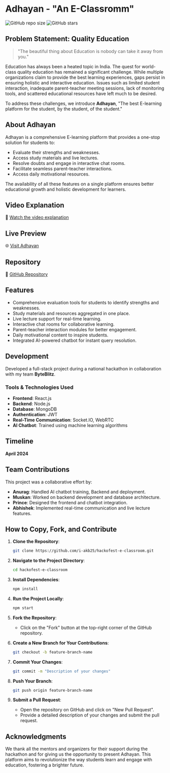 # Adhayan - "An E-Classromm"

![GitHub repo size](https://img.shields.io/github/repo-size/i-akb25/hackofest-e-classroom?color=ff69b4&style=flat-square) ![GitHub stars](https://img.shields.io/github/stars/i-akb25/hackofest-e-classroom?style=social) 

## Problem Statement: Quality Education

> "The beautiful thing about Education is nobody can take it away from you."

Education has always been a heated topic in India. The quest for world-class quality education has remained a significant challenge. While multiple organizations claim to provide the best learning experiences, gaps persist in ensuring holistic and interactive education. Issues such as limited student interaction, inadequate parent-teacher meeting sessions, lack of monitoring tools, and scattered educational resources have left much to be desired.

To address these challenges, we introduce **Adhayan**, "The best E-learning platform for the student, by the student, of the student." 

## About Adhayan
Adhayan is a comprehensive E-learning platform that provides a one-stop solution for students to:
- Evaluate their strengths and weaknesses.
- Access study materials and live lectures.
- Resolve doubts and engage in interactive chat rooms.
- Facilitate seamless parent-teacher interactions.
- Access daily motivational resources.

The availability of all these features on a single platform ensures better educational growth and holistic development for learners.

## Video Explanation
🎥 [Watch the video explanation](https://drive.google.com/file/d/1bCNR6PfSERdV3zl-kQIUl_kKTz5buUW2/view?usp=sharing)

## Live Preview
🌐 [Visit Adhayan](https://e-learning-adhayan.vercel.app/)

## Repository
📂 [GitHub Repository](https://github.com/i-akb25/hackofest-e-classroom)

## Features
- Comprehensive evaluation tools for students to identify strengths and weaknesses.
- Study materials and resources aggregated in one place.
- Live lecture support for real-time learning.
- Interactive chat rooms for collaborative learning.
- Parent-teacher interaction modules for better engagement.
- Daily motivational content to inspire students.
- Integrated AI-powered chatbot for instant query resolution.

## Development
Developed a full-stack project during a national hackathon in collaboration with my team **ByteBlitz**. 

### Tools & Technologies Used
- **Frontend**: React.js
- **Backend**: Node.js
- **Database**: MongoDB
- **Authentication**: JWT
- **Real-Time Communication**: Socket.IO, WebRTC
- **AI Chatbot**: Trained using machine learning algorithms

## Timeline
**April 2024**

## Team Contributions
This project was a collaborative effort by:
- **Anurag**: Handled AI chatbot training, Backend and deployment. 
- **Muskan**: Worked on backend development and database architecture.
- **Prince**: Designed the frontend and chatbot integration.
- **Abhishek**: Implemented real-time communication and live lecture features.


## How to Copy, Fork, and Contribute
1. **Clone the Repository**:
   ```bash
   git clone https://github.com/i-akb25/hackofest-e-classroom.git
   ```

2. **Navigate to the Project Directory**:
   ```bash
   cd hackofest-e-classroom
   ```

3. **Install Dependencies**:
   ```bash
   npm install
   ```

4. **Run the Project Locally**:
   ```bash
   npm start
   ```

5. **Fork the Repository**:
   - Click on the "Fork" button at the top-right corner of the GitHub repository.

6. **Create a New Branch for Your Contributions**:
   ```bash
   git checkout -b feature-branch-name
   ```

7. **Commit Your Changes**:
   ```bash
   git commit -m "Description of your changes"
   ```

8. **Push Your Branch**:
   ```bash
   git push origin feature-branch-name
   ```

9. **Submit a Pull Request**:
   - Open the repository on GitHub and click on "New Pull Request".
   - Provide a detailed description of your changes and submit the pull request.

## Acknowledgments
We thank all the mentors and organizers for their support during the hackathon and for giving us the opportunity to present Adhayan. This platform aims to revolutionize the way students learn and engage with education, fostering a brighter future.
